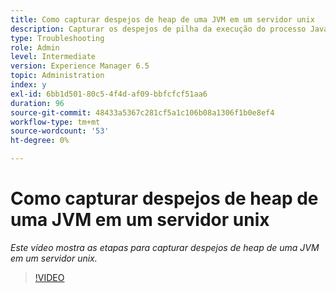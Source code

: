 ```yaml
---
title: Como capturar despejos de heap de uma JVM em um servidor unix
description: Capturar os despejos de pilha da execução do processo Java em um servidor unix
type: Troubleshooting
role: Admin
level: Intermediate
version: Experience Manager 6.5
topic: Administration
index: y
exl-id: 6bb1d501-80c5-4f4d-af09-bbfcfcf51aa6
duration: 96
source-git-commit: 48433a5367c281cf5a1c106b08a1306f1b0e8ef4
workflow-type: tm+mt
source-wordcount: '53'
ht-degree: 0%

---
```


# Como capturar despejos de heap de uma JVM em um servidor unix

*Este vídeo mostra as etapas para capturar despejos de heap de uma JVM em um servidor unix.*

>[!VIDEO](https://video.tv.adobe.com/v/335489?quality=12&learn=on)
